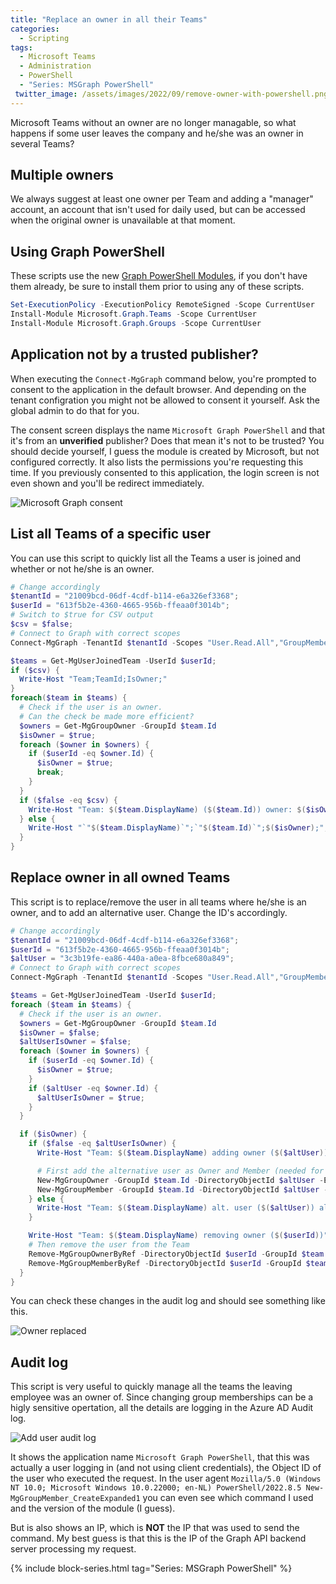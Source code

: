 ```yaml
---
title: "Replace an owner in all their Teams"
categories:
  - Scripting
tags:
  - Microsoft Teams
  - Administration
  - PowerShell
  - "Series: MSGraph PowerShell"
 twitter_image: /assets/images/2022/09/remove-owner-with-powershell.png
---
```


Microsoft Teams without an owner are no longer managable, so what happens if some user leaves the company and he/she was an owner in several Teams?

<!--more-->

## Multiple owners

We always suggest at least one owner per Team and adding a "manager" account, an account that isn't used for daily used, but can be accessed when the original owner is unavailable at that moment.

## Using Graph PowerShell

These scripts use the new [Graph PowerShell Modules](https://docs.microsoft.com/en-us/powershell/microsoftgraph/get-started?view=graph-powershell-1.0), if you don't have them already, be sure to install them prior to using any of these scripts.

```ps1
Set-ExecutionPolicy -ExecutionPolicy RemoteSigned -Scope CurrentUser 
Install-Module Microsoft.Graph.Teams -Scope CurrentUser 
Install-Module Microsoft.Graph.Groups -Scope CurrentUser
```

## Application not by a trusted publisher?

When executing the `Connect-MgGraph` command below, you're prompted to consent to the application in the default browser. And depending on the tenant configration you might not be allowed to consent it yourself. Ask the global admin to do that for you.

The consent screen displays the name `Microsoft Graph PowerShell` and that it's from an **unverified** publisher? Does that mean it's not to be trusted? You should decide yourself, I guess the module is created by Microsoft, but not configured correctly.
It also lists the permissions you're requesting this time. If you previously consented to this application, the login screen is not even shown and you'll be redirect immediately.

![Microsoft Graph consent](/assets/images/2022/09/graph-powershell-consent.png)

## List all Teams of a specific user

You can use this script to quickly list all the Teams a user is joined and whether or not he/she is an owner.

```ps1
# Change accordingly
$tenantId = "21009bcd-06df-4cdf-b114-e6a326ef3368";
$userId = "613f5b2e-4360-4665-956b-ffeaa0f3014b";
# Switch to $true for CSV output
$csv = $false;
# Connect to Graph with correct scopes
Connect-MgGraph -TenantId $tenantId -Scopes "User.Read.All","GroupMember.ReadWrite.All"

$teams = Get-MgUserJoinedTeam -UserId $userId;
if ($csv) {
  Write-Host "Team;TeamId;IsOwner;"
}
foreach($team in $teams) {
  # Check if the user is an owner.
  # Can the check be made more efficient?
  $owners = Get-MgGroupOwner -GroupId $team.Id
  $isOwner = $true;
  foreach ($owner in $owners) {
    if ($userId -eq $owner.Id) {
      $isOwner = $true;
      break;
    }
  }
  if ($false -eq $csv) {
    Write-Host "Team: $($team.DisplayName) ($($team.Id)) owner: $($isOwner)"
  } else {
    Write-Host "`"$($team.DisplayName)`";`"$($team.Id)`";$($isOwner);";
  }
}
```

## Replace owner in all owned Teams

This script is to replace/remove the user in all teams where he/she is an owner, and to add an alternative user. Change the ID's accordingly.

```ps1
# Change accordingly
$tenantId = "21009bcd-06df-4cdf-b114-e6a326ef3368";
$userId = "613f5b2e-4360-4665-956b-ffeaa0f3014b";
$altUser = "3c3b19fe-ea86-440a-a0ea-8fbce680a849";
# Connect to Graph with correct scopes
Connect-MgGraph -TenantId $tenantId -Scopes "User.Read.All","GroupMember.ReadWrite.All"

$teams = Get-MgUserJoinedTeam -UserId $userId;
foreach ($team in $teams) {
  # Check if the user is an owner.
  $owners = Get-MgGroupOwner -GroupId $team.Id
  $isOwner = $false;
  $altUserIsOwner = $false;
  foreach ($owner in $owners) {
    if ($userId -eq $owner.Id) {
      $isOwner = $true;
    }
    if ($altUser -eq $owner.Id) {
      $altUserIsOwner = $true;
    }
  }

  if ($isOwner) {
    if ($false -eq $altUserIsOwner) {
      Write-Host "Team: $($team.DisplayName) adding owner ($($altUser))";

      # First add the alternative user as Owner and Member (needed for Teams...)
      New-MgGroupOwner -GroupId $team.Id -DirectoryObjectId $altUser -ErrorAction SilentlyContinue
      New-MgGroupMember -GroupId $team.Id -DirectoryObjectId $altUser -ErrorAction SilentlyContinue
    } else {
      Write-Host "Team: $($team.DisplayName) alt. user ($($altUser)) already an owner";
    }

    Write-Host "Team: $($team.DisplayName) removing owner ($($userId))";
    # Then remove the user from the Team
    Remove-MgGroupOwnerByRef -DirectoryObjectId $userId -GroupId $team.Id -ErrorAction SilentlyContinue
    Remove-MgGroupMemberByRef -DirectoryObjectId $userId -GroupId $team.Id -ErrorAction SilentlyContinue
  }
}
```

You can check these changes in the audit log and should see something like this.

![Owner replaced](/assets/images/2022/09/remove-owner-with-powershell.png)

## Audit log

This script is very useful to quickly manage all the teams the leaving employee was an owner of. Since changing group memberships can be a higly sensitive opertation, all the details are logging in the Azure AD Audit log.

![Add user audit log](/assets/images/2022/09/add-user-audit-log.png)

It shows the application name `Microsoft Graph PowerShell`, that this was actually a user logging in (and not using client credentials), the Object ID of the user who executed the request. In the user agent `Mozilla/5.0 (Windows NT 10.0; Microsoft Windows 10.0.22000; en-NL) PowerShell/2022.8.5 New-MgGroupMember_CreateExpanded1` you can even see which command I used and the version of the module (I guess).

But is also shows an IP, which is **NOT** the IP that was used to send the command. My best guess is that this is the IP of the Graph API backend server processing my request.

{% include block-series.html tag="Series: MSGraph PowerShell" %}